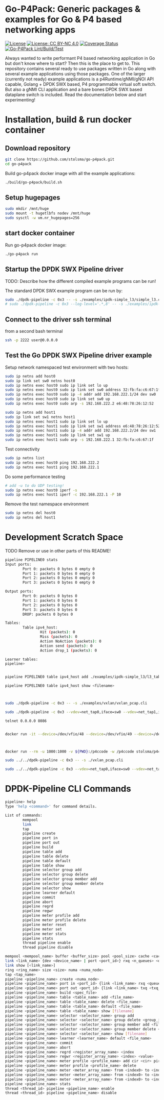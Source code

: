 <!--
/*
 * Copyright 2021 - Sander Tolsma. All rights reserved
 *
 * SPDX-License-Identifier: Apache-2.0
 */
- -->

# Go-P4Pack: Generic packages & examples for Go & P4 based networking apps
[![License](https://img.shields.io/badge/License-Apache_2.0-blue.svg)](https://opensource.org/licenses/Apache-2.0)
[![License: CC BY-NC 4.0](https://img.shields.io/badge/License-CC_BY--NC_4.0-lightgrey.svg)](https://creativecommons.org/licenses/by-nc/4.0/)
[![Coverage Status](https://coveralls.io/repos/github/stolsma/go-p4pack/badge.svg?branch=main)](https://coveralls.io/github/stolsma/go-p4pack?branch=main)
[![Go-P4Pack Lint/Build/Test](https://github.com/stolsma/go-p4pack/actions/workflows/go-build-lint-test.yml/badge.svg)](https://github.com/stolsma/go-p4pack/actions/workflows/go-build-lint-test.yml)

Always wanted to write performant P4 based networking application in Go but don't know where to start? Then this is the place to get to. This repository contains several ready to use packages written in Go along with several example applications using those packages.
One of the larger (currently not ready) example applications is a p4Runtime/gNMI/gNOI API capable, Golang + DPDK SWX based, P4 programmable virtual soft switch. But also a gNMI CLI application and a bare bones DPDK SWX based dataplane switch is included. Read the documentation below and start experimenting!

# Installation, build & run docker container

## Download repository

``` bash
git clone https://github.com/stolsma/go-p4pack.git
cd go-p4pack
```

Build go-p4pack docker image with all the example applications:

``` bash
./build/go-p4pack/build.sh 
```

## Setup hugepages

``` bash
sudo mkdir /mnt/huge
sudo mount -t hugetlbfs nodev /mnt/huge
sudo sysctl -w vm.nr_hugepages=256
```

## start docker container

Run go-p4pack docker image:

``` bash
./go-p4pack run
```

## Startup the DPDK SWX Pipeline driver

TODO: Describe how the different compiled example programs can be run!

The standard DPDK SWX example program can be run by:

``` bash
sudo ./dpdk-pipeline -c 0x3 -- -s ./examples/ipdk-simple_l3/simple_l3.cli
# sudo ./dpdk-pipeline -c 0x3 --log-level='.*,8' -- -s ./examples/ipdk-simple_l3/simple_l3.cli
```

## Connect to the driver ssh terminal

from a second bash terminal

``` bash
ssh -p 2222 user@0.0.0.0
```

## Test the Go DPDK SWX Pipeline driver example

Setup network namespaced test environment with two hosts:

``` bash
sudo ip netns add host0
sudo ip link set sw0 netns host0
sudo ip netns exec host0 sudo ip link set lo up
sudo ip netns exec host0 sudo ip link set sw0 address 32:fb:fa:c6:67:1f
sudo ip netns exec host0 sudo ip -4 addr add 192.168.222.1/24 dev sw0
sudo ip netns exec host0 sudo ip link set sw0 up
sudo ip netns exec host0 sudo arp -s 192.168.222.2 e6:48:78:26:12:52

sudo ip netns add host1
sudo ip link set sw1 netns host1
sudo ip netns exec host1 sudo ip link set lo up
sudo ip netns exec host1 sudo ip link set sw1 address e6:48:78:26:12:52
sudo ip netns exec host1 sudo ip -4 addr add 192.168.222.2/24 dev sw1
sudo ip netns exec host1 sudo ip link set sw1 up
sudo ip netns exec host1 sudo arp -s 192.168.222.1 32:fb:fa:c6:67:1f
```

Test connectivity

``` bash
sudo ip netns list
sudo ip netns exec host0 ping 192.168.222.2
sudo ip netns exec host1 ping 192.168.222.1
```

Do some performance testing

``` bash
# add -u to do UDP testing!
sudo ip netns exec host0 iperf -s
sudo ip netns exec host1 iperf -c 192.168.222.1 -P 10
```

Remove the test namespace environment

``` bash
sudo ip netns del host0
sudo ip netns del host1
```

# Development Scratch Space

TODO Remove or use in other parts of this README!

``` bash
pipeline PIPELINE0 stats
Input ports:
        Port 0: packets 0 bytes 0 empty 0
        Port 1: packets 0 bytes 0 empty 0
        Port 2: packets 0 bytes 0 empty 0
        Port 3: packets 0 bytes 0 empty 0

Output ports:
        Port 0: packets 0 bytes 0
        Port 1: packets 0 bytes 0
        Port 2: packets 0 bytes 0
        Port 3: packets 0 bytes 0
        DROP: packets 0 bytes 0

Tables:
        Table ipv4_host:
                Hit (packets): 0
                Miss (packets): 0
                Action NoAction (packets): 0
                Action send (packets): 0
                Action drop_1 (packets): 0

Learner tables:
pipeline>


pipeline PIPELINE0 table ipv4_host add ./examples/ipdk-simple_l3/l3_table.txt

pipeline PIPELINE0 table ipv4_host show <filename>



sudo ./dpdk-pipeline -c 0x3 -- -s ./examples/vxlan/vxlan_pcap.cli

sudo ./dpdk-pipeline -c 0x3 --vdev=net_tap0,iface=sw0 --vdev=net_tap1,iface=sw1  --vdev=net_tap2,iface=sw2  --vdev=net_tap3,iface=sw3 -- -s ./examples/vxlan/vxlan.cli

telnet 0.0.0.0 8086


docker run -it --device=/dev/vfio/48 --device=/dev/vfio/49 --device=/dev/vfio/vfio --ulimit memlock=-1 -v /dev/hugepages:/dev/hugepages krsna1729/dpdk-l2fwd-bin



docker run --rm -u 1000:1000 -v ${PWD}:/p4ccode -w /p4ccode stolsma/p4c-all:latest /bin/bash -c "p4c-dpdk -o vxlan.spec --p4runtime-files p4info.proto.txt vxlan.p4"

sudo ../../dpdk-pipeline -c 0x3 -- -s ./vxlan_pcap.cli

sudo ../../dpdk-pipeline -c 0x3 --vdev=net_tap0,iface=sw0 --vdev=net_tap1,iface=sw1  --vdev=net_tap2,iface=sw2  --vdev=net_tap3,iface=sw3 -- -s ./vxlan.cli

```

# DPDK-Pipeline CLI Commands

``` bash
pipeline> help
Type 'help <command>' for command details.

List of commands:
        mempool
        link
        tap
        pipeline create
        pipeline port in
        pipeline port out
        pipeline build
        pipeline table add
        pipeline table delete
        pipeline table default
        pipeline table show
        pipeline selector group add
        pipeline selector group delete
        pipeline selector group member add
        pipeline selector group member delete
        pipeline selector show
        pipeline learner default
        pipeline commit
        pipeline abort
        pipeline regrd
        pipeline regwr
        pipeline meter profile add
        pipeline meter profile delete
        pipeline meter reset
        pipeline meter set
        pipeline meter stats
        pipeline stats
        thread pipeline enable
        thread pipeline disable

mempool <mempool_name> buffer <buffer_size> pool <pool_size> cache <cache_size> cpu <cpu_id>
link <link_name> {dev <device_name> | port <port_id>} rxq <n_queues> <queue_size> <mempool_name> txq <n_queues> <queue_size> promiscuous {on | off} [rss <qid_0> ... <qid_n>]
link show [<link_name>]
ring <ring_name> size <size> numa <numa_node>
tap <tap_name>
pipeline <pipeline_name> create <numa_node>
pipeline <pipeline_name> port in <port_id> {link <link_name> rxq <queue_id> bsz <burst_size> | ring <ring_name> bsz <burst_size> | source <mempool_name> <file_name> loop <n_loops> | tap <tap_name> mempool <mempool_name> mtu <mtu> bsz <burst_size>
pipeline <pipeline_name> port out <port_id> {link <link_name> txq <txq_id> bsz <burst_size> | ring <ring_name> bsz <burst_size> | sink <file_name> | none | tap <tap_name> bsz <burst_size>
pipeline <pipeline_name> build <spec_file>
pipeline <pipeline_name> table <table_name> add <file_name>
pipeline <pipeline_name> table <table_name> delete <file_name>
pipeline <pipeline_name> table <table_name> default <file_name>
pipeline <pipeline_name> table <table_name> show [filename]
pipeline <pipeline_name> selector <selector_name> group add
pipeline <pipeline_name> selector <selector_name> group delete <group_id>
pipeline <pipeline_name> selector <selector_name> group member add <file_name>
pipeline <pipeline_name> selector <selector_name> group member delete <file_name>
pipeline <pipeline_name> selector <selector_name> show [filename]
pipeline <pipeline_name> learner <learner_name> default <file_name>
pipeline <pipeline_name> commit
pipeline <pipeline_name> abort
pipeline <pipeline_name> regrd <register_array_name> <index
pipeline <pipeline_name> regwr <register_array_name> <index> <value>
pipeline <pipeline_name> meter profile <profile_name> add cir <cir> pir <pir> cbs <cbs> pbs <pbs>
pipeline <pipeline_name> meter profile <profile_name> delete
pipeline <pipeline_name> meter <meter_array_name> from <index0> to <index1> reset
pipeline <pipeline_name> meter <meter_array_name> from <index0> to <index1> set profile <profile_name>
pipeline <pipeline_name> meter <meter_array_name> from <index0> to <index1> stats
pipeline <pipeline_name> stats
thread <thread_id> pipeline <pipeline_name> enable
thread <thread_id> pipeline <pipeline_name> disable
```
